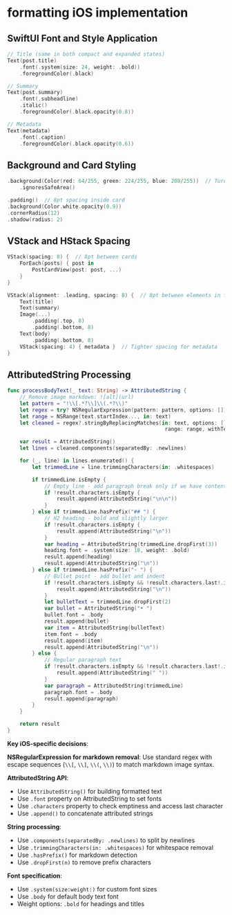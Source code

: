 # formatting iOS implementation

## SwiftUI Font and Style Application

```swift
// Title (same in both compact and expanded states)
Text(post.title)
    .font(.system(size: 24, weight: .bold))
    .foregroundColor(.black)

// Summary
Text(post.summary)
    .font(.subheadline)
    .italic()
    .foregroundColor(.black.opacity(0.8))

// Metadata
Text(metadata)
    .font(.caption)
    .foregroundColor(.black.opacity(0.6))
```

## Background and Card Styling

```swift
.background(Color(red: 64/255, green: 224/255, blue: 208/255))  // Turquoise background
    .ignoresSafeArea()

.padding()  // 8pt spacing inside card
.background(Color.white.opacity(0.9))
.cornerRadius(12)
.shadow(radius: 2)
```

## VStack and HStack Spacing

```swift
VStack(spacing: 8) {  // 8pt between cards
    ForEach(posts) { post in
        PostCardView(post: post, ...)
    }
}

VStack(alignment: .leading, spacing: 8) {  // 8pt between elements in full view
    Text(title)
    Text(summary)
    Image(...)
        .padding(.top, 8)
        .padding(.bottom, 8)
    Text(body)
        .padding(.bottom, 8)
    VStack(spacing: 4) { metadata }  // Tighter spacing for metadata
}
```

## AttributedString Processing

```swift
func processBodyText(_ text: String) -> AttributedString {
    // Remove image markdown: ![alt](url)
    let pattern = "!\\[.*?\\]\\(.*?\\)"
    let regex = try? NSRegularExpression(pattern: pattern, options: [])
    let range = NSRange(text.startIndex..., in: text)
    let cleaned = regex?.stringByReplacingMatches(in: text, options: [],
                                                   range: range, withTemplate: "") ?? text

    var result = AttributedString()
    let lines = cleaned.components(separatedBy: .newlines)

    for (_, line) in lines.enumerated() {
        let trimmedLine = line.trimmingCharacters(in: .whitespaces)

        if trimmedLine.isEmpty {
            // Empty line - add paragraph break only if we have content
            if !result.characters.isEmpty {
                result.append(AttributedString("\n\n"))
            }
        } else if trimmedLine.hasPrefix("## ") {
            // H2 heading - bold and slightly larger
            if !result.characters.isEmpty {
                result.append(AttributedString("\n"))
            }
            var heading = AttributedString(trimmedLine.dropFirst(3))
            heading.font = .system(size: 18, weight: .bold)
            result.append(heading)
            result.append(AttributedString("\n"))
        } else if trimmedLine.hasPrefix("- ") {
            // Bullet point - add bullet and indent
            if !result.characters.isEmpty && !result.characters.last!.isNewline {
                result.append(AttributedString("\n"))
            }
            let bulletText = trimmedLine.dropFirst(2)
            var bullet = AttributedString("• ")
            bullet.font = .body
            result.append(bullet)
            var item = AttributedString(bulletText)
            item.font = .body
            result.append(item)
            result.append(AttributedString("\n"))
        } else {
            // Regular paragraph text
            if !result.characters.isEmpty && !result.characters.last!.isNewline {
                result.append(AttributedString(" "))
            }
            var paragraph = AttributedString(trimmedLine)
            paragraph.font = .body
            result.append(paragraph)
        }
    }

    return result
}
```

**Key iOS-specific decisions**:

**NSRegularExpression for markdown removal**: Use standard regex with escape sequences (`\\[`, `\\]`, `\\(`, `\\)`) to match markdown image syntax.

**AttributedString API**:
- Use `AttributedString()` for building formatted text
- Use `.font` property on AttributedString to set fonts
- Use `.characters` property to check emptiness and access last character
- Use `.append()` to concatenate attributed strings

**String processing**:
- Use `.components(separatedBy: .newlines)` to split by newlines
- Use `.trimmingCharacters(in: .whitespaces)` for whitespace removal
- Use `.hasPrefix()` for markdown detection
- Use `.dropFirst(n)` to remove prefix characters

**Font specification**:
- Use `.system(size:weight:)` for custom font sizes
- Use `.body` for default body text font
- Weight options: `.bold` for headings and titles

